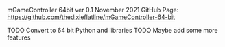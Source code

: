 mGameController 64bit ver 0.1 November 2021
GitHub Page: https://github.com/thedixieflatline/mGameController-64-bit

TODO Convert to 64 bit Python and libraries
TODO Maybe add some more features
